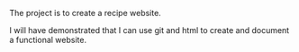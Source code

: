 The project is to create a recipe website. 

I will have demonstrated that I can use git and html to create and document a functional website.